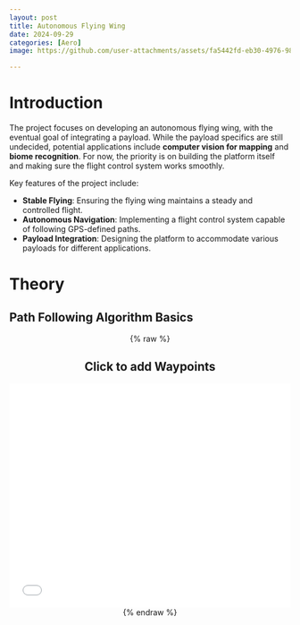 ```yaml
---
layout: post
title: Autonomous Flying Wing
date: 2024-09-29
categories: [Aero]
image: https://github.com/user-attachments/assets/fa5442fd-eb30-4976-98d5-264942c3b7c3

---
```


# Introduction
The project focuses on developing an autonomous flying wing, with the eventual goal of integrating a payload. While the payload specifics are still undecided, potential applications include **computer vision for mapping** and **biome recognition**. For now, the priority is on building the platform itself and making sure the flight control system works smoothly.

Key features of the project include:

- **Stable Flying**: Ensuring the flying wing maintains a steady and controlled flight.
- **Autonomous Navigation**: Implementing a flight control system capable of following GPS-defined paths.
- **Payload Integration**: Designing the platform to accommodate various payloads for different applications.



# Theory

## Path Following Algorithm Basics

<div style="text-align: center;">
    {% raw %}
    <h2>Click to add Waypoints</h2>
    <iframe src="/assets/gps-path-algorithm.html" width="100%" height="400" frameborder="0"></iframe>
    {% endraw %}
</div>